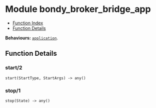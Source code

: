 

# Module bondy_broker_bridge_app #
* [Function Index](#index)
* [Function Details](#functions)

__Behaviours:__ [`application`](application.md).

<a name="functions"></a>

## Function Details ##

<a name="start-2"></a>

### start/2 ###

`start(StartType, StartArgs) -> any()`

<a name="stop-1"></a>

### stop/1 ###

`stop(State) -> any()`

